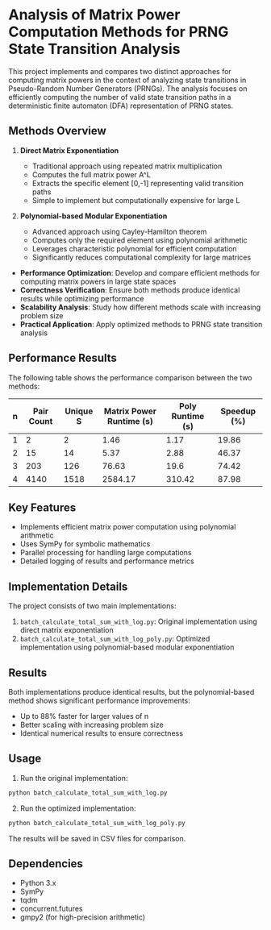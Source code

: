 # Analysis of Matrix Power Computation Methods for PRNG State Transition Analysis

This project implements and compares two distinct approaches for computing matrix powers in the context of analyzing state transitions in Pseudo-Random Number Generators (PRNGs). The analysis focuses on efficiently computing the number of valid state transition paths in a deterministic finite automaton (DFA) representation of PRNG states.

## Methods Overview

1. **Direct Matrix Exponentiation**
   - Traditional approach using repeated matrix multiplication
   - Computes the full matrix power A^L
   - Extracts the specific element [0,-1] representing valid transition paths
   - Simple to implement but computationally expensive for large L

2. **Polynomial-based Modular Exponentiation**
   - Advanced approach using Cayley-Hamilton theorem
   - Computes only the required element using polynomial arithmetic
   - Leverages characteristic polynomial for efficient computation
   - Significantly reduces computational complexity for large matrices


- **Performance Optimization**: Develop and compare efficient methods for computing matrix powers in large state spaces
- **Correctness Verification**: Ensure both methods produce identical results while optimizing performance
- **Scalability Analysis**: Study how different methods scale with increasing problem size
- **Practical Application**: Apply optimized methods to PRNG state transition analysis

## Performance Results

The following table shows the performance comparison between the two methods:

| n | Pair Count | Unique S | Matrix Power Runtime (s) | Poly Runtime (s) | Speedup (%) |
|---|------------|----------|--------------------------|------------------|-------------|
| 1 | 2          | 2        | 1.46                     | 1.17             | 19.86       |
| 2 | 15         | 14       | 5.37                     | 2.88             | 46.37       |
| 3 | 203        | 126      | 76.63                    | 19.6             | 74.42       |
| 4 | 4140       | 1518     | 2584.17                  | 310.42           | 87.98       |

## Key Features

- Implements efficient matrix power computation using polynomial arithmetic
- Uses SymPy for symbolic mathematics
- Parallel processing for handling large computations
- Detailed logging of results and performance metrics

## Implementation Details

The project consists of two main implementations:
1. `batch_calculate_total_sum_with_log.py`: Original implementation using direct matrix exponentiation
2. `batch_calculate_total_sum_with_log_poly.py`: Optimized implementation using polynomial-based modular exponentiation

## Results

Both implementations produce identical results, but the polynomial-based method shows significant performance improvements:
- Up to 88% faster for larger values of n
- Better scaling with increasing problem size
- Identical numerical results to ensure correctness

## Usage

1. Run the original implementation:
```bash
python batch_calculate_total_sum_with_log.py
```

2. Run the optimized implementation:
```bash
python batch_calculate_total_sum_with_log_poly.py
```

The results will be saved in CSV files for comparison.

## Dependencies

- Python 3.x
- SymPy
- tqdm
- concurrent.futures
- gmpy2 (for high-precision arithmetic) 